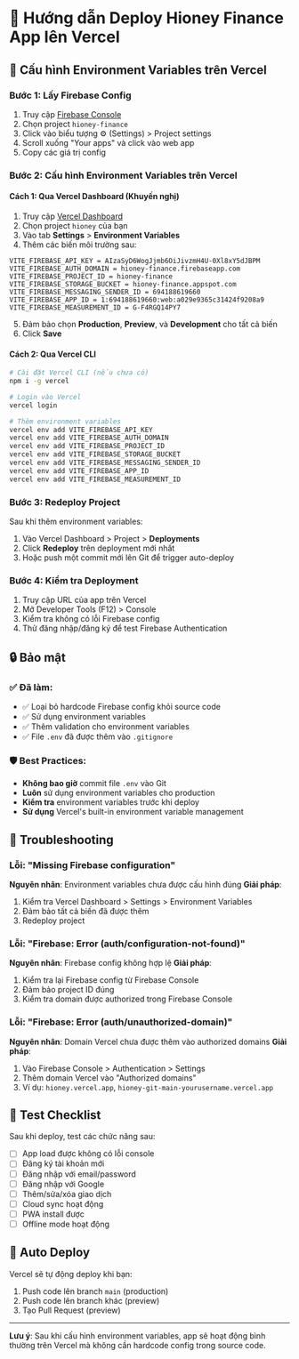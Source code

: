 # 🚀 Hướng dẫn Deploy Hioney Finance App lên Vercel

## 🔧 Cấu hình Environment Variables trên Vercel

### Bước 1: Lấy Firebase Config
1. Truy cập [Firebase Console](https://console.firebase.google.com/)
2. Chọn project `hioney-finance`
3. Click vào biểu tượng ⚙️ (Settings) > Project settings
4. Scroll xuống "Your apps" và click vào web app
5. Copy các giá trị config

### Bước 2: Cấu hình Environment Variables trên Vercel

#### Cách 1: Qua Vercel Dashboard (Khuyến nghị)
1. Truy cập [Vercel Dashboard](https://vercel.com/dashboard)
2. Chọn project `hioney` của bạn
3. Vào tab **Settings** > **Environment Variables**
4. Thêm các biến môi trường sau:

```
VITE_FIREBASE_API_KEY = AIzaSyD6WogJjmb6OiJivzmH4U-0Xl8xY5dJBPM
VITE_FIREBASE_AUTH_DOMAIN = hioney-finance.firebaseapp.com
VITE_FIREBASE_PROJECT_ID = hioney-finance
VITE_FIREBASE_STORAGE_BUCKET = hioney-finance.appspot.com
VITE_FIREBASE_MESSAGING_SENDER_ID = 694188619660
VITE_FIREBASE_APP_ID = 1:694188619660:web:a029e9365c31424f9208a9
VITE_FIREBASE_MEASUREMENT_ID = G-F4RGQ14PY7
```

5. Đảm bảo chọn **Production**, **Preview**, và **Development** cho tất cả biến
6. Click **Save**

#### Cách 2: Qua Vercel CLI
```bash
# Cài đặt Vercel CLI (nếu chưa có)
npm i -g vercel

# Login vào Vercel
vercel login

# Thêm environment variables
vercel env add VITE_FIREBASE_API_KEY
vercel env add VITE_FIREBASE_AUTH_DOMAIN
vercel env add VITE_FIREBASE_PROJECT_ID
vercel env add VITE_FIREBASE_STORAGE_BUCKET
vercel env add VITE_FIREBASE_MESSAGING_SENDER_ID
vercel env add VITE_FIREBASE_APP_ID
vercel env add VITE_FIREBASE_MEASUREMENT_ID
```

### Bước 3: Redeploy Project
Sau khi thêm environment variables:
1. Vào Vercel Dashboard > Project > **Deployments**
2. Click **Redeploy** trên deployment mới nhất
3. Hoặc push một commit mới lên Git để trigger auto-deploy

### Bước 4: Kiểm tra Deployment
1. Truy cập URL của app trên Vercel
2. Mở Developer Tools (F12) > Console
3. Kiểm tra không có lỗi Firebase config
4. Thử đăng nhập/đăng ký để test Firebase Authentication

## 🔒 Bảo mật

### ✅ Đã làm:
- ✅ Loại bỏ hardcode Firebase config khỏi source code
- ✅ Sử dụng environment variables
- ✅ Thêm validation cho environment variables
- ✅ File `.env` đã được thêm vào `.gitignore`

### 🛡️ Best Practices:
- **Không bao giờ** commit file `.env` vào Git
- **Luôn** sử dụng environment variables cho production
- **Kiểm tra** environment variables trước khi deploy
- **Sử dụng** Vercel's built-in environment variable management

## 🐛 Troubleshooting

### Lỗi: "Missing Firebase configuration"
**Nguyên nhân**: Environment variables chưa được cấu hình đúng
**Giải pháp**:
1. Kiểm tra Vercel Dashboard > Settings > Environment Variables
2. Đảm bảo tất cả biến đã được thêm
3. Redeploy project

### Lỗi: "Firebase: Error (auth/configuration-not-found)"
**Nguyên nhân**: Firebase config không hợp lệ
**Giải pháp**:
1. Kiểm tra lại Firebase config từ Firebase Console
2. Đảm bảo project ID đúng
3. Kiểm tra domain được authorized trong Firebase Console

### Lỗi: "Firebase: Error (auth/unauthorized-domain)"
**Nguyên nhân**: Domain Vercel chưa được thêm vào authorized domains
**Giải pháp**:
1. Vào Firebase Console > Authentication > Settings
2. Thêm domain Vercel vào "Authorized domains"
3. Ví dụ: `hioney.vercel.app`, `hioney-git-main-yourusername.vercel.app`

## 📱 Test Checklist

Sau khi deploy, test các chức năng sau:
- [ ] App load được không có lỗi console
- [ ] Đăng ký tài khoản mới
- [ ] Đăng nhập với email/password
- [ ] Đăng nhập với Google
- [ ] Thêm/sửa/xóa giao dịch
- [ ] Cloud sync hoạt động
- [ ] PWA install được
- [ ] Offline mode hoạt động

## 🚀 Auto Deploy

Vercel sẽ tự động deploy khi bạn:
1. Push code lên branch `main` (production)
2. Push code lên branch khác (preview)
3. Tạo Pull Request (preview)

---

**Lưu ý**: Sau khi cấu hình environment variables, app sẽ hoạt động bình thường trên Vercel mà không cần hardcode config trong source code.
